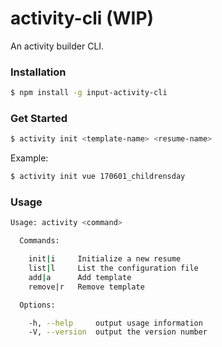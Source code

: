 # activity-cli (WIP)

An activity builder CLI.

### Installation

```sh
$ npm install -g input-activity-cli
```

### Get Started

```sh
$ activity init <template-name> <resume-name>
```

Example:

```sh
$ activity init vue 170601_childrensday
```



### Usage

```sh
Usage: activity <command>

  Commands:

    init|i     Initialize a new resume
    list|l     List the configuration file
    add|a      Add template
    remove|r   Remove template

  Options:

    -h, --help     output usage information
    -V, --version  output the version number
```
